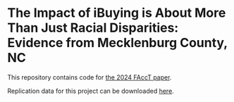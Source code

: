 # The Impact of iBuying is About More Than Just Racial Disparities: Evidence from Mecklenburg County, NC

This repository contains code for [the 2024 FAccT paper](https://doi.org/10.1145/3630106.3659027). 

Replication data for this project can be downloaded [here](https://doi.org/10.7910/DVN/3DS7BT).
